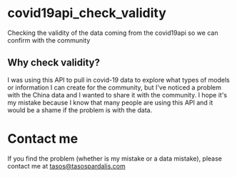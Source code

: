 # covid19api_check_validity
Checking the validity of the data coming from the covid19api so we can confirm with the community

## Why check validity?
I was using this API to pull in covid-19 data to explore what types of models or information I can create for the community,
but I've noticed a problem with the China data and I wanted to share it with the community. I hope it's my mistake because I
know that many people are using this API and it would be a shame if the problem is with the data.

# Contact me
If you find the problem (whether is my mistake or a data mistake), please contact me at tasos@tasospardalis.com
